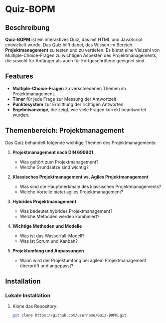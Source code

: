 # Quiz-BOPM

## Beschreibung
**Quiz-BOPM** ist ein interaktives Quiz, das mit HTML und JavaScript entwickelt wurde. Das Quiz hilft dabei, das Wissen im Bereich **Projektmanagement** zu testen und zu vertiefen. Es bietet eine Vielzahl von Multiple-Choice-Fragen zu wichtigen Aspekten des Projektmanagements, die sowohl für Anfänger als auch für Fortgeschrittene geeignet sind.

## Features
- **Multiple-Choice-Fragen** zu verschiedenen Themen im Projektmanagement.
- **Timer** für jede Frage zur Messung der Antwortzeit.
- **Punktesystem** zur Ermittlung der richtigen Antworten.
- **Ergebnisanzeige**, die zeigt, wie viele Fragen korrekt beantwortet wurden.

## Themenbereich: Projektmanagement

Das Quiz behandelt folgende wichtige Themen des Projektmanagements:

1. **Projektmanagement nach DIN 699901**
   - Was gehört zum Projektmanagement?
   - Welche Grundsätze sind wichtig?

2. **Klassisches Projektmanagement vs. Agiles Projektmanagement**
   - Was sind die Hauptmerkmale des klassischen Projektmanagements?
   - Welche Vorteile bietet agiles Projektmanagement?

3. **Hybrides Projektmanagement**
   - Was bedeutet hybrides Projektmanagement?
   - Welche Methoden werden kombiniert?

4. **Wichtige Methoden und Modelle**
   - Was ist das Wasserfall-Modell?
   - Was ist Scrum und Kanban?

5. **Projektumfang und Anpassungen**
   - Wann wird der Projektumfang bei agilem Projektmanagement überprüft und angepasst?

## Installation

### Lokale Installation

1. Klone das Repository:

   ```bash
   git clone https://github.com/username/Quiz-BOPM.git

